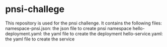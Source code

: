 # pnsi-challege
This repository is used for the pnsi challenge. It contains the following files:
 			namespace-pnsi.json:  the json file to create pnsi namespace
			hello-deployment.yaml:  the yaml file to create the deployment
			hello-service.yaml:  the yaml file to create the service
